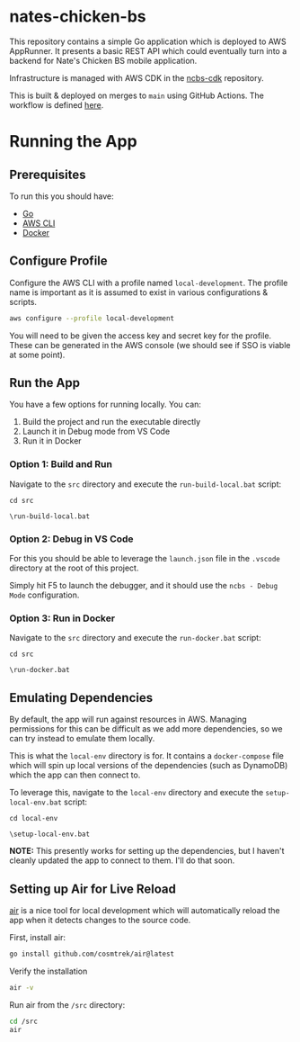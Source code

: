 # nates-chicken-bs

This repository contains a simple Go application which is deployed to AWS AppRunner. It presents a basic REST API which could eventually turn into a backend for Nate's Chicken BS mobile application.

Infrastructure is managed with AWS CDK in the [ncbs-cdk](https://github.com/daniel-elsner/ncbs-cdk) repository.

This is built & deployed on merges to `main` using GitHub Actions. The workflow is defined [here](.github/workflows/build-and-push-image.yml).

# Running the App

## Prerequisites

To run this you should have:
 - [Go](https://go.dev/doc/install)
 - [AWS CLI](https://docs.aws.amazon.com/cli/latest/userguide/getting-started-install.html)
 - [Docker](https://docs.docker.com/get-docker/)

## Configure Profile

Configure the AWS CLI with a profile named `local-development`. The profile name is important as it is assumed to exist in various configurations & scripts.

```bash
aws configure --profile local-development
```

You will need to be given the access key and secret key for the profile. These can be generated in the AWS console (we should see if SSO is viable at some point).

## Run the App

You have a few options for running locally. You can: 

1. Build the project and run the executable directly
2. Launch it in Debug mode from VS Code
3. Run it in Docker


### Option 1: Build and Run

Navigate to the `src` directory and execute the `run-build-local.bat` script:

```
cd src
```

```
\run-build-local.bat
```

### Option 2: Debug in VS Code

For this you should be able to leverage the `launch.json` file in the `.vscode` directory at the root of this project.

Simply hit F5 to launch the debugger, and it should use the `ncbs - Debug Mode` configuration.

### Option 3: Run in Docker

Navigate to the `src` directory and execute the `run-docker.bat` script:

```
cd src
```

```
\run-docker.bat
```

## Emulating Dependencies

By default, the app will run against resources in AWS. Managing permissions for this can be difficult as we add more dependencies, so we can try instead to emulate them locally.

This is what the `local-env` directory is for. It contains a `docker-compose` file which will spin up local versions of the dependencies (such as DynamoDB) which the app can then connect to. 

To leverage this, navigate to the `local-env` directory and execute the `setup-local-env.bat` script:

```
cd local-env
```

```
\setup-local-env.bat
```

**NOTE:** This presently works for setting up the dependencies, but I haven't cleanly updated the app to connect to them. I'll do that soon.

## Setting up Air for Live Reload

[air](https://github.com/cosmtrek/air) is a nice tool for local development which will automatically reload the app when it detects changes to the source code.

First, install air:

```bash
go install github.com/cosmtrek/air@latest
```

Verify the installation

```bash
air -v
```

Run air from the `/src` directory:

```bash
cd /src
air
```